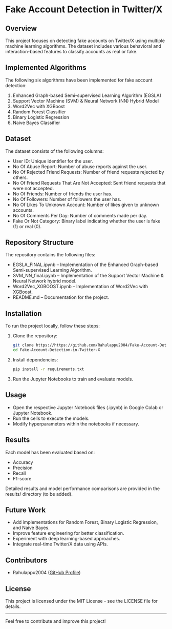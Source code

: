 # Fake Account Detection in Twitter/X

## Overview
This project focuses on detecting fake accounts on Twitter/X using multiple machine learning algorithms. The dataset includes various behavioral and interaction-based features to classify accounts as real or fake.

## Implemented Algorithms
The following six algorithms have been implemented for fake account detection:
1. Enhanced Graph-based Semi-supervised Learning Algorithm (EGSLA)
2. Support Vector Machine (SVM) & Neural Network (NN) Hybrid Model
3. Word2Vec with XGBoost
4. Random Forest Classifier
5. Binary Logistic Regression
6. Naive Bayes Classifier

## Dataset
The dataset consists of the following columns:
- User ID: Unique identifier for the user.
- No Of Abuse Report: Number of abuse reports against the user.
- No Of Rejected Friend Requests: Number of friend requests rejected by others.
- No Of Friend Requests That Are Not Accepted: Sent friend requests that were not accepted.
- No Of Friends: Number of friends the user has.
- No Of Followers: Number of followers the user has.
- No Of Likes To Unknown Account: Number of likes given to unknown accounts.
- No Of Comments Per Day: Number of comments made per day.
- Fake Or Not Category: Binary label indicating whether the user is fake (1) or real (0).

## Repository Structure
The repository contains the following files:
- EGSLA_FINAL.ipynb – Implementation of the Enhanced Graph-based Semi-supervised Learning Algorithm.
- SVM_NN_final.ipynb – Implementation of the Support Vector Machine & Neural Network hybrid model.
- Word2Vec_XGBOOST.ipynb – Implementation of Word2Vec with XGBoost.
- README.md – Documentation for the project.

## Installation
To run the project locally, follow these steps:

1. Clone the repository:
   ```bash
   git clone https://https://github.com/Rahulappu2004/Fake-Account-Detection-in-Twitter-X/.git
   cd Fake-Account-Detection-in-Twitter-X
   ```
2. Install dependencies:
   ```bash
   pip install -r requirements.txt
   ```
3. Run the Jupyter Notebooks to train and evaluate models.

## Usage
- Open the respective Jupyter Notebook files (.ipynb) in Google Colab or Jupyter Notebook.
- Run the cells to execute the models.
- Modify hyperparameters within the notebooks if necessary.

## Results
Each model has been evaluated based on:
- Accuracy
- Precision
- Recall
- F1-score

Detailed results and model performance comparisons are provided in the results/ directory (to be added).

## Future Work
- Add implementations for Random Forest, Binary Logistic Regression, and Naive Bayes.
- Improve feature engineering for better classification.
- Experiment with deep learning-based approaches.
- Integrate real-time Twitter/X data using APIs.

## Contributors
- Rahulappu2004 ([GitHub Profile](https://https://github.com/Rahulappu2004/))

## License
This project is licensed under the MIT License - see the LICENSE file for details.

---
Feel free to contribute and improve this project!

